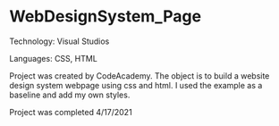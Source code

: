 # WebDesignSystem_Page

Technology: Visual Studios

Languages: CSS, HTML

Project was created by CodeAcademy. The object is to build a website design system webpage using css and html. I used the example as a baseline and add my own styles.

Project was completed 4/17/2021
